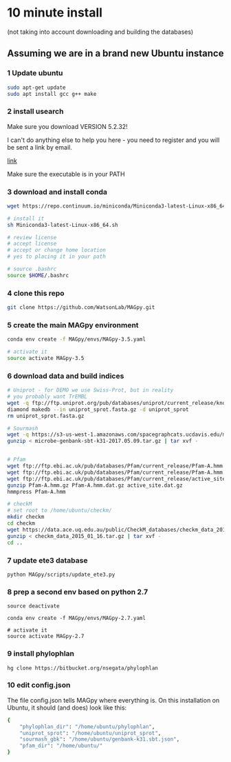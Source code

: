 # 10 minute install

(not taking into account downloading and building the databases)

## Assuming we are in a brand new Ubuntu instance

### 1 Update ubuntu
```sh
sudo apt-get update
sudo apt install gcc g++ make
```

### 2 install usearch 

Make sure you download VERSION 5.2.32!

I can't do anything else to help you here - you need to register and you will be sent a link by email.

[link](https://www.drive5.com/usearch/download.html)

Make sure the executable is in your PATH

### 3 download and install conda
```sh
wget https://repo.continuum.io/miniconda/Miniconda3-latest-Linux-x86_64.sh

# install it
sh Miniconda3-latest-Linux-x86_64.sh

# review license
# accept license
# accept or change home location
# yes to placing it in your path

# source .bashrc
source $HOME/.bashrc
```

### 4 clone this repo
```sh
git clone https://github.com/WatsonLab/MAGpy.git
```

### 5 create the main MAGpy environment
```sh
conda env create -f MAGpy/envs/MAGpy-3.5.yaml

# activate it
source activate MAGpy-3.5
```

### 6 download data and build indices
```sh
# Uniprot - for DEMO we use Swiss-Prot, but in reality
# you probably want TrEMBL
wget -q ftp://ftp.uniprot.org/pub/databases/uniprot/current_release/knowledgebase/complete/uniprot_sprot.fasta.gz 
diamond makedb --in uniprot_sprot.fasta.gz -d uniprot_sprot
rm uniprot_sprot.fasta.gz

# Sourmash
wget -q https://s3-us-west-1.amazonaws.com/spacegraphcats.ucdavis.edu/microbe-genbank-sbt-k31-2017.05.09.tar.gz 
gunzip < microbe-genbank-sbt-k31-2017.05.09.tar.gz | tar xvf -


# Pfam
wget ftp://ftp.ebi.ac.uk/pub/databases/Pfam/current_release/Pfam-A.hmm.gz
wget ftp://ftp.ebi.ac.uk/pub/databases/Pfam/current_release/Pfam-A.hmm.dat.gz
wget ftp://ftp.ebi.ac.uk/pub/databases/Pfam/current_release/active_site.dat.gz
gunzip Pfam-A.hmm.gz Pfam-A.hmm.dat.gz active_site.dat.gz
hmmpress Pfam-A.hmm

# checkM
# set root to /home/ubuntu/checkm/
mkdir checkm
cd checkm
wget https://data.ace.uq.edu.au/public/CheckM_databases/checkm_data_2015_01_16.tar.gz
gunzip < checkm_data_2015_01_16.tar.gz | tar xvf -
cd ..
```

### 7 update ete3 database
```
python MAGpy/scripts/update_ete3.py
```

### 8 prep a second env based on python 2.7
```
source deactivate

conda env create -f MAGpy/envs/MAGpy-2.7.yaml

# activate it
source activate MAGpy-2.7
```

### 9 install phylophlan
```
hg clone https://bitbucket.org/nsegata/phylophlan
```

### 10 edit config.json

The file config.json tells MAGpy where everything is.  On this installation on Ubuntu, it should (and does) look like this:

```sh
{
    "phylophlan_dir": "/home/ubuntu/phylophlan",
    "uniprot_sprot": "/home/ubuntu/uniprot_sprot",
    "sourmash_gbk": "/home/ubuntu/genbank-k31.sbt.json",
    "pfam_dir": "/home/ubuntu/"
}
```





